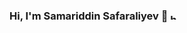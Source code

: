 ### Hi, I'm Samariddin Safaraliyev 👋 <img src="https://www.google.com/url?sa=i&url=https%3A%2F%2Fgiphy.com%2Fstickers%2FFlybuys-transparent-flybuys-Ln4Vx6XeJLRxyCphoj&psig=AOvVaw3Y_DiXGuiT86OhmAZzp3IO&ust=1709281757734000&source=images&cd=vfe&opi=89978449&ved=0CBIQjRxqFwoTCLDEi_aQ0IQDFQAAAAAdAAAAABBK" width=10px alt="hello">


